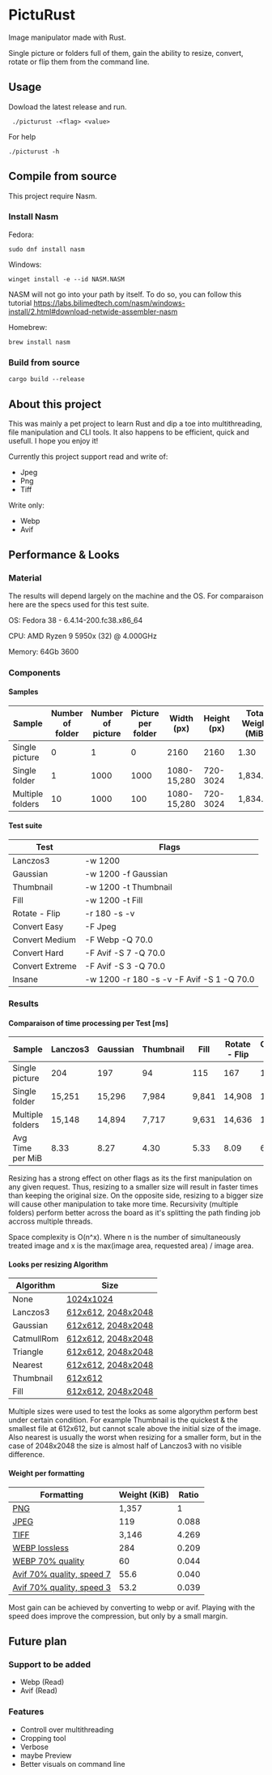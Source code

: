 # PictuRust

Image manipulator made with Rust. 

Single picture or folders full of them, gain the ability to resize, convert, rotate or flip them from the command line. 

## Usage
Dowload the latest release and run.

```
 ./picturust -<flag> <value>
```
For help
```
./picturust -h
```


## Compile from source

This project require Nasm.

### Install Nasm

Fedora: 
```
sudo dnf install nasm
```
Windows: 
```
winget install -e --id NASM.NASM
```
NASM will not go into your path by itself. To do so, you can follow this tutorial
https://labs.bilimedtech.com/nasm/windows-install/2.html#download-netwide-assembler-nasm

Homebrew: 
```
brew install nasm
```

### Build from source

```
cargo build --release
```


## About this project

This was mainly a pet project to learn Rust and dip a toe into multithreading, file manipulation and CLI tools. 
It also happens to be efficient, quick and usefull.
I hope you enjoy it!


Currently this project support read and write of:
- Jpeg
- Png
- Tiff

Write only:
- Webp
- Avif



## Performance & Looks

### Material 
The results will depend largely on the machine and the OS. For comparaison here are the specs used for this test suite.

OS: Fedora 38 - 6.4.14-200.fc38.x86_64

CPU: AMD Ryzen 9 5950x (32) @ 4.000GHz

Memory: 64Gb 3600

### Components

#### Samples
|      Sample      | Number of folder | Number of picture | Picture per folder | Width (px)  | Height (px)  | Total Weight (MiB) |
|------------------|------------------|-------------------|--------------------|-------------|--------------|--------------------|
|Single picture    |         0        |         1         |            0       | 2160        | 2160         |         1.30       |
|Single folder     |         1        |      1000         |         1000       | 1080-15,280 | 720-3024     |     1,834.42       |
|Multiple folders  |        10        |      1000         |          100       | 1080-15,280 | 720-3024     |     1,834.42       |


#### Test suite
|     Test      |                   Flags                   |
|---------------|-------------------------------------------|
|Lanczos3       | -w 1200                                   |
|Gaussian       | -w 1200 -f Gaussian                       |
|Thumbnail      | -w 1200 -t Thumbnail                      |
|Fill           | -w 1200 -t Fill                           |
|Rotate - Flip  | -r 180 -s -v                              |
|Convert Easy   | -F Jpeg                                   |
|Convert Medium | -F Webp -Q 70.0                           |
|Convert Hard   | -F Avif -S 7 -Q 70.0                      |
|Convert Extreme| -F Avif -S 3 -Q 70.0                      |
|Insane         | -w 1200 -r 180 -s -v -F Avif -S 1 -Q 70.0 |


### Results
#### Comparaison of time processing per Test [ms]
|     Sample     | Lanczos3      | Gaussian      | Thumbnail      | Fill      | Rotate - Flip      | Convert Easy      | Convert Medium      | Convert Hard      | Convert Extreme      | Insane      | 
|----------------|---------------|---------------|----------------|-----------|--------------------|-------------------|---------------------|-------------------|----------------------|-------------|
|Single picture  |      204      |      197      |       94       |    115    |         167        |        151        |         317         |       1,119       |         2,754        |    10,169   |
|Single folder   |   15,251      |   15,296      |    7,984       |  9,841    |      14,908        |     11,218        |      20,786         |     408,913       |       488,417        |   712,587   |
|Multiple folders|   15,148      |   14,894      |    7,717       |  9,631    |      14,636        |     10,886        |      20,448         |     408,342       |       487,578        |   709,588   |
|Avg Time per MiB|        8.33   |        8.27   |        4.30    |      5.33 |           8.09     |          6.06     |          11.32      |         222.98    |           266.67     |       390.27|


Resizing has a strong effect on other flags as its the first manipulation on any given request. Thus, resizing to a smaller size will result in faster times than keeping the original size. On the opposite side, resizing to a bigger size will cause other manipulation to take more time. 
Recursivity (multiple folders) perform better across the board as it's splitting the path finding job accross multiple threads.

Space complexity is O(n^x). Where n is the number of simultaneously treated image and x is the max(image area, requested area) / image area. 


#### Looks per resizing Algorithm
| Algorithm |                                                                                    Size                                                                                       |
|-----------|-------------------------------------------------------------------------------------------------------------------------------------------------------------------------------|
|None       | [1024x1024](https://github.com/SoapyDev/PictuRust/blob/main/Assets/Initial.png)                                                                                               |
|Lanczos3   | [612x612](https://github.com/SoapyDev/PictuRust/blob/main/Assets/lanczos3_small.png), [2048x2048](https://github.com/SoapyDev/PictuRust/blob/main/Assets/lanczos3_big.png)    |
|Gaussian   | [612x612](https://github.com/SoapyDev/PictuRust/blob/main/Assets/gaussian_small.png), [2048x2048](https://github.com/SoapyDev/PictuRust/blob/main/Assets/gaussian_big.png)    |
|CatmullRom | [612x612](https://github.com/SoapyDev/PictuRust/blob/main/Assets/catmullrom_small.png), [2048x2048](https://github.com/SoapyDev/PictuRust/blob/main/Assets/catmullrom_big.png)|
|Triangle   | [612x612](https://github.com/SoapyDev/PictuRust/blob/main/Assets/triangle_small.png), [2048x2048](https://github.com/SoapyDev/PictuRust/blob/main/Assets/triangle_big.png)    |
|Nearest    | [612x612](https://github.com/SoapyDev/PictuRust/blob/main/Assets/nearest_small.png), [2048x2048](https://github.com/SoapyDev/PictuRust/blob/main/Assets/nearest_big.png)      |
|Thumbnail  | [612x612](https://github.com/SoapyDev/PictuRust/blob/main/Assets/thumbnail_small.png)                                                                                         |
|Fill       | [612x612](https://github.com/SoapyDev/PictuRust/blob/main/Assets/fill_small.png), [2048x2048](https://github.com/SoapyDev/PictuRust/blob/main/Assets/fill_big.png)            |

Multiple sizes were used to test the looks as some algorythm perform best under certain condition. For example Thumbnail is the quickest & the smallest file at 612x612, but cannot scale above the initial size of the image. Also nearest is usually the worst when resizing for a smaller form, but in the case of 2048x2048 the size is almost half of Lanczos3 with no visible difference.

#### Weight per formatting
|                                           Formatting                                                | Weight (KiB)| Ratio |
|-----------------------------------------------------------------------------------------------------|-------------|-------|
| [PNG](https://github.com/SoapyDev/PictuRust/blob/main/Assets/Initial.png)                           |    1,357    |   1   |
| [JPEG](https://github.com/SoapyDev/PictuRust/blob/main/Assets/jpeg_format.jpeg)                     |      119    | 0.088 |
| [TIFF](https://github.com/SoapyDev/PictuRust/blob/main/Assets/tiff_format.tiff)                     |    3,146    | 4.269 |
| [WEBP lossless](https://github.com/SoapyDev/PictuRust/blob/main/Assets/webp_lossless.webp)          |      284    | 0.209 |
| [WEBP 70% quality](https://github.com/SoapyDev/PictuRust/blob/main/Assets/webp_loss.webp)           |       60    | 0.044 |
| [Avif 70% quality, speed 7](https://github.com/SoapyDev/PictuRust/blob/main/Assets/avif_quick.avif) |       55.6  | 0.040 |
| [Avif 70% quality, speed 3](https://github.com/SoapyDev/PictuRust/blob/main/Assets/avif_slow.avif)  |       53.2  | 0.039 |

Most gain can be achieved by converting to webp or avif. Playing with the speed does improve the compression, but only by a small margin.


## Future plan
### Support to be added 

- Webp (Read)
- Avif (Read)

### Features

- Controll over multithreading
- Cropping tool
- Verbose
- maybe Preview
- Better visuals on command line
